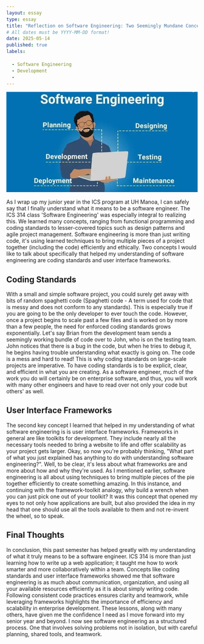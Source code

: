 ```yaml
---
layout: essay
type: essay
title: "Reflection on Software Engineering: Two Seemingly Mundane Concepts That Helped My Understanding"
# All dates must be YYYY-MM-DD format!
date: 2025-05-14
published: true
labels:

  - Software Engineering
  - Development
  - 
---
```

<img width="1200px" class="rounded float-center pe-4" src="../img/software-engineering-(1).jpg">
<br>

As I wrap up my junior year in the ICS program at UH Manoa, I can safely say that I finally understand what it means to be a software engineer. The ICS 314 class 'Software Engineering' was especially integral to realizing this. We learned many concepts, ranging from functional programming and coding standards to lesser-covered topics such as design patterns and agile project management. Software engineering is more than just writing code, it's using learned techniques to bring multiple pieces of a project together (including the code) efficiently and ethically. Two concepts I would like to talk about specifically that helped my understanding of software engineering are coding standards and user interface frameworks. 

## Coding Standards
With a small and simple software project, you could surely get away with bits of random spaghetti code (Spaghetti code - A term used for code that is messy and does not conform to any standards). This is especially true if you are going to be the only developer to ever touch the code. However, once a project begins to scale past a few files and is worked on by more than a few people, the need for enforced coding standards grows exponentially. Let's say Brian from the development team sends a seemingly working bundle of code over to John, who is on the testing team. John notices that there is a bug in the code, but when he tries to debug it, he begins having trouble understanding what exactly is going on. The code is a mess and hard to read! This is why coding standards on large-scale projects are imperative. To have coding standards is to be explicit, clear, and efficient in what you are creating. As a software engineer, much of the work you do will certainly be on enterprise software, and thus, you will work with many other engineers and have to read over not only your code but others' as well. 

## User Interface Frameworks
The second key concept I learned that helped in my understanding of what software engineering is is user interface frameworks. Frameworks in general are like toolkits for development. They include nearly all the necessary tools needed to bring a website to life and offer scalability as your project gets larger. Okay, so now you're probably thinking, "What part of what you just explained has anything to do with understanding software engineering?". Well, to be clear, it's less about what frameworks are and more about how and why they're used. As I mentioned earlier, software engineering is all about using techniques to bring multiple pieces of the pie together efficiently to create something amazing. In this instance, and continuing with the framework-toolkit analogy, why build a wrench when you can just pick one out of your toolkit? It was this concept that opened my eyes to not only how applications are built, but also provided the idea in my head that one should use all the tools available to them and not re-invent the wheel, so to speak.

## Final Thoughts
In conclusion, this past semester has helped greatly with my understanding of what it truly means to be a software engineer. ICS 314 is more than just learning how to write up a web application; it taught me how to work smarter and more collaboratively within a team. Concepts like coding standards and user interface frameworks showed me that software engineering is as much about communication, organization, and using all your available resources efficiently as it is about simply writing code. Following consistent code practices ensures clarity and teamwork, while leveraging frameworks highlights the importance of efficiency and scalability in enterprise development. These lessons, along with many others, have given me the confidence I need as I move forward into my senior year and beyond. I now see software engineering as a structured process. One that involves solving problems not in isolation, but with careful planning, shared tools, and teamwork.

